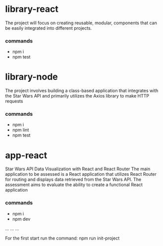# library-react
The project will focus on creating reusable, modular, components that can be easily integrated into different projects.
### commands
- npm i
- npm test
# library-node
The project involves building a class-based application that integrates with the Star Wars API and primarily utilizes the Axios library to make HTTP requests
### commands
- npm i
- npm lint
- npm test
# app-react
Star Wars API Data Visualization with React and React Router
The main application to be assessed is a React application that utilizes React Router for routing and displays data retrieved from the Star Wars API. The assessment aims to evaluate the ability to create a functional React application
### commands
- npm i
- npm dev

...
...
...

For the first start run the command:
npm run init-project